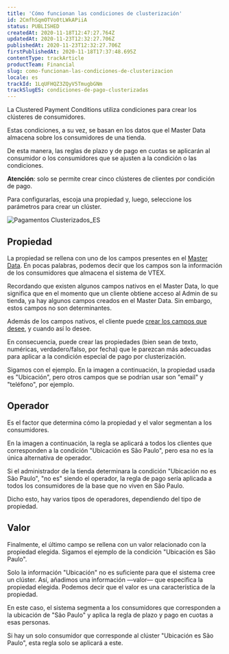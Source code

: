 ```yaml
---
title: 'Cómo funcionan las condiciones de clusterización'
id: 2CmfhSqmOTVo0tLWkAPiiA
status: PUBLISHED
createdAt: 2020-11-18T12:47:27.764Z
updatedAt: 2020-11-23T12:32:27.706Z
publishedAt: 2020-11-23T12:32:27.706Z
firstPublishedAt: 2020-11-18T17:37:48.695Z
contentType: trackArticle
productTeam: Financial
slug: como-funcionan-las-condiciones-de-clusterizacion
locale: es
trackId: 1LqUFHQZ3ZQyV5TmugbGNm
trackSlugES: condiciones-de-pago-clusterizadas
---
```


La Clustered Payment Conditions utiliza condiciones para crear los clústeres de consumidores. 

Estas condiciones, a su vez, se basan en los datos que el Master Data almacena sobre los consumidores de una tienda.

De esta manera, las reglas de plazo y de pago en cuotas se aplicarán al consumidor o los consumidores que se ajusten a la condición o las condiciones.

<div class="alert alert-danger">
<strong>Atención</strong>: solo se permite crear cinco clústeres de clientes por condición de pago.
</div>

Para configurarlas, escoja una propiedad y, luego, seleccione los parámetros para crear un clúster.

![Pagamentos Clusterizados_ES](//images.ctfassets.net/alneenqid6w5/9VBsI8vnkYsrpnKIQLE6C/9c4af9336f284033455bc20a66ad9225/image.png)

## Propiedad

La propiedad se rellena con uno de los campos presentes en el [Master Data](https://help.vtex.com/es/tutorial/entendendo-o-funcionamento-das-consultas-no-master-data--tutorials_4629 "Master Data"). En pocas palabras, podemos decir que los campos son la información de los consumidores que almacena el sistema de VTEX. 

Recordando que existen algunos campos nativos en el Master Data, lo que significa que en el momento que un cliente obtiene acceso al Admin de su tienda, ya hay algunos campos creados en el Master Data. Sin embargo, estos campos no son determinantes.

Además de los campos nativos, el cliente puede [crear los campos que desee](https://help.vtex.com/es/tutorial/como-crio-um-campo-no-master-data--frequentlyAskedQuestions_1829?&utm_source=autocomplete "crear los campos que desee"), y cuando así lo desee. 

En consecuencia, puede crear las propiedades (bien sean de texto, numéricas, verdadero/falso, por fecha) que le parezcan más adecuadas para aplicar a la condición especial de pago por clusterización. 

Sigamos con el ejemplo. En la imagen a continuación, la propiedad usada es "Ubicación", pero otros campos que se podrían usar son "email" y "teléfono", por ejemplo.

## Operador 

Es el factor que determina cómo la propiedad y el valor segmentan a los consumidores.

En la imagen a continuación, la regla se aplicará a todos los clientes que corresponden a la condición "Ubicación es São Paulo", pero esa no es la única alternativa de operador.

Si el administrador de la tienda determinara la condición "Ubicación no es São Paulo", "no es" siendo el operador, la regla de pago sería aplicada a todos los consumidores de la base que no viven en São Paulo.

Dicho esto, hay varios tipos de operadores, dependiendo del tipo de propiedad.

## Valor
Finalmente, el último campo se rellena con un valor relacionado con la propiedad elegida. Sigamos el ejemplo de la condición "Ubicación es São Paulo".

Solo la información "Ubicación" no es suficiente para que el sistema cree un clúster. Así, añadimos una información —valor— que especifica la propiedad elegida. Podemos decir que el valor es una característica de la propiedad.

En este caso, el sistema segmenta a los consumidores que corresponden a la ubicación de "São Paulo" y aplica la regla de plazo y pago en cuotas a esas personas.

Si hay un solo consumidor que corresponde al clúster "Ubicación es São Paulo", esta regla solo se aplicará a este.
